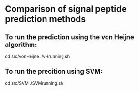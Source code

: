 # Comparison of signal peptide prediction methods

<h2>To run the prediction using the von Heijne algorithm:</h2>
cd src/vonHeijne
./vHrunning.sh

<h2>To run the precition using SVM:</h2>
cd src/SVM
./SVMrunning.sh

